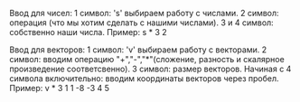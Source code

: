 Ввод для чисел:
1 символ: 's' выбираем работу с числами.
2 символ: операция (что мы хотим сделать с нашими числами).
3 и 4 символ: собственно наши числа.
Пример: s * 3 2

Ввод для векторов:
1 символ: 'v' выбираем работу с векторами.
2 символ: вводим операцию "+","-","*"(сложение, разность и скалярное произведение соответсвенно). 
3 символ: размер векторов.
Hачиная с 4 символа включительно: вводим координаты векторов через пробел.
Пример: v * 3 1 1 -8 -3 4 5
